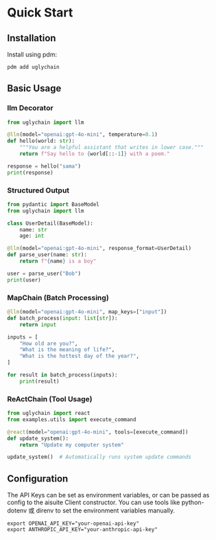 # Quick Start

## Installation

Install using pdm:

```bash
pdm add uglychain
```

## Basic Usage

### llm Decorator

```python
from uglychain import llm

@llm(model="openai:gpt-4o-mini", temperature=0.1)
def hello(world: str):
    """You are a helpful assistant that writes in lower case."""
    return f"Say hello to {world[::-1]} with a poem."

response = hello("sama")
print(response)
```

### Structured Output

```python
from pydantic import BaseModel
from uglychain import llm

class UserDetail(BaseModel):
    name: str
    age: int

@llm(model="openai:gpt-4o-mini", response_format=UserDetail)
def parse_user(name: str):
    return f"{name} is a boy"

user = parse_user("Bob")
print(user)
```

### MapChain (Batch Processing)

```python
@llm(model="openai:gpt-4o-mini", map_keys=["input"])
def batch_process(input: list[str]):
    return input

inputs = [
    "How old are you?",
    "What is the meaning of life?",
    "What is the hottest day of the year?",
]

for result in batch_process(inputs):
    print(result)
```

### ReActChain (Tool Usage)

```python
from uglychain import react
from examples.utils import execute_command

@react(model="openai:gpt-4o-mini", tools=[execute_command])
def update_system():
    return "Update my computer system"

update_system()  # Automatically runs system update commands
```

## Configuration
The API Keys can be set as environment variables, or can be passed as config to the aisuite Client constructor. You can use tools like python-dotenv 或 direnv to set the environment variables manually.

```shell
export OPENAI_API_KEY="your-openai-api-key"
export ANTHROPIC_API_KEY="your-anthropic-api-key"
```
